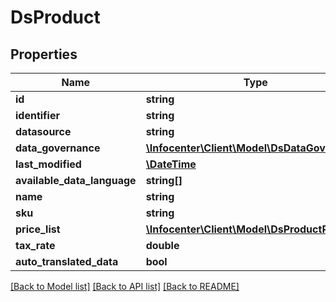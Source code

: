 # DsProduct

## Properties
Name | Type | Description | Notes
------------ | ------------- | ------------- | -------------
**id** | **string** |  | [optional] 
**identifier** | **string** |  | [optional] 
**datasource** | **string** |  | [optional] 
**data_governance** | [**\Infocenter\Client\Model\DsDataGovernance**](DsDataGovernance.md) |  | [optional] 
**last_modified** | [**\DateTime**](\DateTime.md) |  | [optional] 
**available_data_language** | **string[]** |  | [optional] 
**name** | **string** |  | [optional] 
**sku** | **string** |  | [optional] 
**price_list** | [**\Infocenter\Client\Model\DsProductPrice[]**](DsProductPrice.md) |  | [optional] 
**tax_rate** | **double** |  | [optional] 
**auto_translated_data** | **bool** |  | [optional] 

[[Back to Model list]](../../README.md#documentation-for-models) [[Back to API list]](../../README.md#documentation-for-api-endpoints) [[Back to README]](../../README.md)

